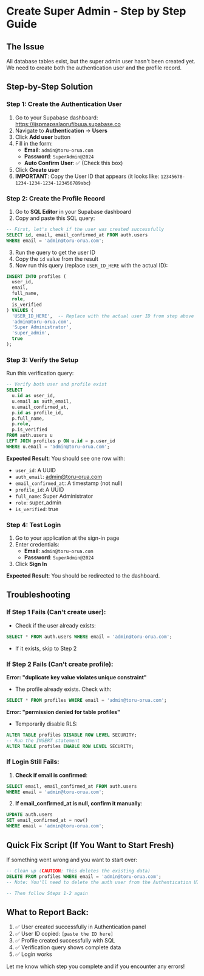 # Create Super Admin - Step by Step Guide

## The Issue
All database tables exist, but the super admin user hasn't been created yet. We need to create both the authentication user and the profile record.

## Step-by-Step Solution

### Step 1: Create the Authentication User
1. Go to your Supabase dashboard: https://ijspmapsslaorufibuua.supabase.co
2. Navigate to **Authentication** → **Users**
3. Click **Add user** button
4. Fill in the form:
   - **Email**: `admin@toru-orua.com`
   - **Password**: `SuperAdmin@2024`
   - **Auto Confirm User**: ✅ (Check this box)
5. Click **Create user**
6. **IMPORTANT**: Copy the User ID that appears (it looks like: `12345678-1234-1234-1234-123456789abc`)

### Step 2: Create the Profile Record
1. Go to **SQL Editor** in your Supabase dashboard
2. Copy and paste this SQL query:

```sql
-- First, let's check if the user was created successfully
SELECT id, email, email_confirmed_at FROM auth.users 
WHERE email = 'admin@toru-orua.com';
```

3. Run the query to get the user ID
4. Copy the `id` value from the result
5. Now run this query (replace `USER_ID_HERE` with the actual ID):

```sql
INSERT INTO profiles (
  user_id, 
  email, 
  full_name, 
  role,
  is_verified
) VALUES (
  'USER_ID_HERE',  -- Replace with the actual user ID from step above
  'admin@toru-orua.com',
  'Super Administrator',
  'super_admin',
  true
);
```

### Step 3: Verify the Setup
Run this verification query:

```sql
-- Verify both user and profile exist
SELECT 
  u.id as user_id,
  u.email as auth_email,
  u.email_confirmed_at,
  p.id as profile_id,
  p.full_name,
  p.role,
  p.is_verified
FROM auth.users u
LEFT JOIN profiles p ON u.id = p.user_id
WHERE u.email = 'admin@toru-orua.com';
```

**Expected Result**: You should see one row with:
- `user_id`: A UUID
- `auth_email`: admin@toru-orua.com
- `email_confirmed_at`: A timestamp (not null)
- `profile_id`: A UUID
- `full_name`: Super Administrator
- `role`: super_admin
- `is_verified`: true

### Step 4: Test Login
1. Go to your application at the sign-in page
2. Enter credentials:
   - **Email**: `admin@toru-orua.com`
   - **Password**: `SuperAdmin@2024`
3. Click **Sign In**

**Expected Result**: You should be redirected to the dashboard.

## Troubleshooting

### If Step 1 Fails (Can't create user):
- Check if the user already exists:
```sql
SELECT * FROM auth.users WHERE email = 'admin@toru-orua.com';
```
- If it exists, skip to Step 2

### If Step 2 Fails (Can't create profile):
**Error: "duplicate key value violates unique constraint"**
- The profile already exists. Check with:
```sql
SELECT * FROM profiles WHERE email = 'admin@toru-orua.com';
```

**Error: "permission denied for table profiles"**
- Temporarily disable RLS:
```sql
ALTER TABLE profiles DISABLE ROW LEVEL SECURITY;
-- Run the INSERT statement
ALTER TABLE profiles ENABLE ROW LEVEL SECURITY;
```

### If Login Still Fails:
1. **Check if email is confirmed**:
```sql
SELECT email, email_confirmed_at FROM auth.users 
WHERE email = 'admin@toru-orua.com';
```

2. **If email_confirmed_at is null, confirm it manually**:
```sql
UPDATE auth.users 
SET email_confirmed_at = now() 
WHERE email = 'admin@toru-orua.com';
```

## Quick Fix Script (If You Want to Start Fresh)
If something went wrong and you want to start over:

```sql
-- Clean up (CAUTION: This deletes the existing data)
DELETE FROM profiles WHERE email = 'admin@toru-orua.com';
-- Note: You'll need to delete the auth user from the Authentication UI

-- Then follow Steps 1-2 again
```

## What to Report Back:
1. ✅ User created successfully in Authentication panel
2. ✅ User ID copied: `[paste the ID here]`
3. ✅ Profile created successfully with SQL
4. ✅ Verification query shows complete data
5. ✅ Login works

Let me know which step you complete and if you encounter any errors!